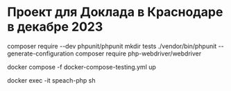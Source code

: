 # Проект для Доклада в Краснодаре в декабре 2023

composer require --dev phpunit/phpunit
mkdir tests
./vendor/bin/phpunit --generate-configuration
composer require php-webdriver/webdriver


docker compose -f docker-compose-testing.yml up

docker exec -it speach-php sh